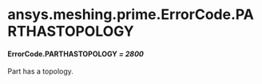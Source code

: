 # ansys.meshing.prime.ErrorCode.PARTHASTOPOLOGY



#### ErrorCode.PARTHASTOPOLOGY *= 2800*

Part has a topology.

<!-- !! processed by numpydoc !! -->
